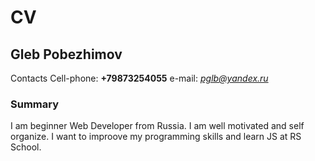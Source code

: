 # CV
## Gleb Pobezhimov
Contacts
Cell-phone: **+79873254055**
e-mail: *[pglb@yandex.ru](mailto:pglb@yandex.ru)*

### Summary
I am beginner Web Developer from Russia. I am well motivated and self organize. I want to improove my programming skills and learn JS at RS School.